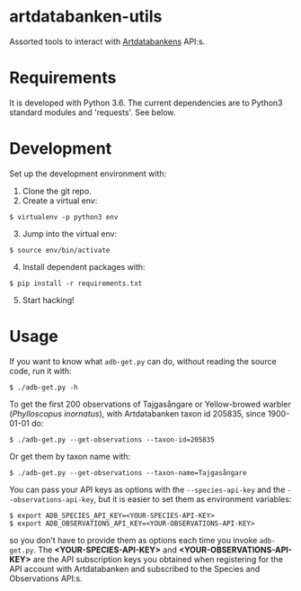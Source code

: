 # artdatabanken-utils

Assorted tools to interact with [Artdatabankens](https://api-portal.artdatabanken.se/) API:s.

# Requirements

It is developed with Python 3.6. The current dependencies are to Python3 standard modules and 'requests'. See below.

# Development

Set up the development environment with:

 1. Clone the git repo.
 2. Create a virtual env:
```
$ virtualenv -p python3 env
```
 3. Jump into the virtual env:
```
$ source env/bin/activate
```
 4. Install dependent packages with:
```
$ pip install -r requirements.txt
```
 5. Start hacking!

# Usage

If you want to know what `adb-get.py` can do, without reading the source code, run it with:
```
$ ./adb-get.py -h
```

To get the first 200 observations of Tajgasångare or Yellow-browed warbler (*Phylloscopus inornatus*), with Artdatabanken taxon id 205835, since 1900-01-01 do:
```
$ ./adb-get.py --get-observations --taxon-id=205835
```

Or get them by taxon name with:
```
$ ./adb-get.py --get-observations --taxon-name=Tajgasångare
```

You can pass your API keys as options with the `--species-api-key` and the `--observations-api-key`, but it is easier to set them as environment variables:
```
$ export ADB_SPECIES_API_KEY=<YOUR-SPECIES-API-KEY>
$ export ADB_OBSERVATIONS_API_KEY=<YOUR-OBSERVATIONS-API-KEY>
```
so you don't have to provide them as options each time you invoke `adb-get.py`. The **\<YOUR-SPECIES-API-KEY\>** and **\<YOUR-OBSERVATIONS-API-KEY\>** are the API subscription keys you obtained when registering for the API account with Artdatabanken and subscribed to the Species and Observations API:s.
